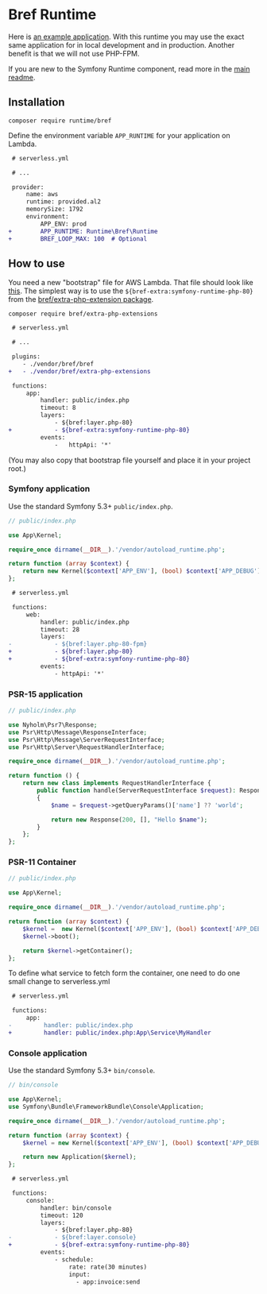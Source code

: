 # Bref Runtime

Here is [an example application](https://github.com/Nyholm/bref-runtime-demo).
With this runtime you may use the exact same application for in local development
and in production. Another benefit is that we will not use PHP-FPM.

If you are new to the Symfony Runtime component, read more in the [main readme](https://github.com/php-runtime/runtime).

## Installation

```
composer require runtime/bref
```

Define the environment variable `APP_RUNTIME` for your application on Lambda.

```diff
 # serverless.yml

 # ...

 provider:
     name: aws
     runtime: provided.al2
     memorySize: 1792
     environment:
         APP_ENV: prod
+        APP_RUNTIME: Runtime\Bref\Runtime
+        BREF_LOOP_MAX: 100  # Optional
```

## How to use

You need a new "bootstrap" file for AWS Lambda. That file should look like
[this](https://github.com/brefphp/extra-php-extensions/blob/master/layers/symfony-runtime/bootstrap).
The simplest way is to use the `${bref-extra:symfony-runtime-php-80}` from the
[bref/extra-php-extension package](https://github.com/brefphp/extra-php-extensions).

```
composer require bref/extra-php-extensions
```

```diff
 # serverless.yml

 # ...

 plugins:
    - ./vendor/bref/bref
+   - ./vendor/bref/extra-php-extensions

 functions:
     app:
         handler: public/index.php
         timeout: 8
         layers:
             - ${bref:layer.php-80}
+            - ${bref-extra:symfony-runtime-php-80}
         events:
             -   httpApi: '*'
```

(You may also copy that bootstrap file yourself and place it in your project root.)

### Symfony application

Use the standard Symfony 5.3+ `public/index.php`.

```php
// public/index.php

use App\Kernel;

require_once dirname(__DIR__).'/vendor/autoload_runtime.php';

return function (array $context) {
    return new Kernel($context['APP_ENV'], (bool) $context['APP_DEBUG']);
};
```

```diff
 # serverless.yml

 functions:
     web:
         handler: public/index.php
         timeout: 28
         layers:
-            - ${bref:layer.php-80-fpm}
+            - ${bref:layer.php-80}
+            - ${bref-extra:symfony-runtime-php-80}
         events:
             - httpApi: '*'
```


### PSR-15 application

```php
// public/index.php

use Nyholm\Psr7\Response;
use Psr\Http\Message\ResponseInterface;
use Psr\Http\Message\ServerRequestInterface;
use Psr\Http\Server\RequestHandlerInterface;

require_once dirname(__DIR__).'/vendor/autoload_runtime.php';

return function () {
    return new class implements RequestHandlerInterface {
        public function handle(ServerRequestInterface $request): ResponseInterface
        {
            $name = $request->getQueryParams()['name'] ?? 'world';

            return new Response(200, [], "Hello $name");
        }
    };
};
```

### PSR-11 Container

```php
// public/index.php

use App\Kernel;

require_once dirname(__DIR__).'/vendor/autoload_runtime.php';

return function (array $context) {
    $kernel =  new Kernel($context['APP_ENV'], (bool) $context['APP_DEBUG']);
    $kernel->boot();

    return $kernel->getContainer();
};
```

To define what service to fetch form the container, one need to do one small change
to serverless.yml

```diff
 # serverless.yml

 functions:
     app:
-         handler: public/index.php
+         handler: public/index.php:App\Service\MyHandler
```

### Console application

Use the standard Symfony 5.3+ `bin/console`.

```php
// bin/console

use App\Kernel;
use Symfony\Bundle\FrameworkBundle\Console\Application;

require_once dirname(__DIR__).'/vendor/autoload_runtime.php';

return function (array $context) {
    $kernel = new Kernel($context['APP_ENV'], (bool) $context['APP_DEBUG']);

    return new Application($kernel);
};
```

```diff
 # serverless.yml

 functions:
     console:
         handler: bin/console
         timeout: 120
         layers:
             - ${bref:layer.php-80}
-            - ${bref:layer.console}
+            - ${bref-extra:symfony-runtime-php-80}
         events:
             - schedule:
                 rate: rate(30 minutes)
                 input:
                   - app:invoice:send
```
